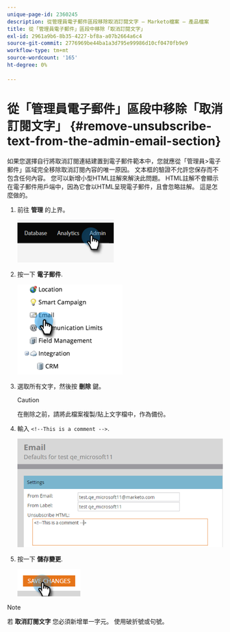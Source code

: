 ```yaml
---
unique-page-id: 2360245
description: 從管理員電子郵件區段移除取消訂閱文字 — Marketo檔案 — 產品檔案
title: 從「管理員電子郵件」區段中移除「取消訂閱文字」
exl-id: 2961a9b6-8b35-4227-bf8a-a07b2664a6c4
source-git-commit: 2776969be44ba1a3d795e99986d10cf0470fb9e9
workflow-type: tm+mt
source-wordcount: '165'
ht-degree: 0%

---
```


# 從「管理員電子郵件」區段中移除「取消訂閱文字」 {#remove-unsubscribe-text-from-the-admin-email-section}

如果您選擇自行將取消訂閱連結建置到電子郵件範本中，您就應從「管理員>電子郵件」區域完全移除取消訂閱內容的唯一原因。 文本框的驗證不允許您保存而不包含任何內容。 您可以新增小型HTML註解來解決此問題。 HTML註解不會顯示在電子郵件用戶端中，因為它會以HTML呈現電子郵件，且會忽略註解。 這是怎麼做的。

1. 前往 **管理** 的上界。

   ![](assets/remove-unsubscribe-text-from-the-admin-email-section-1.png)

1. 按一下 **電子郵件**.

   ![](assets/remove-unsubscribe-text-from-the-admin-email-section-2.png)

1. 選取所有文字，然後按 **刪除** 鍵。

   >[!CAUTION]
   >
   >在刪除之前，請將此檔案複製/貼上文字檔中，作為備份。

1. 輸入 `<!--This is a comment -->`.

   ![](assets/remove-unsubscribe-text-from-the-admin-email-section-3.png)

1. 按一下 **儲存變更**.

   ![](assets/remove-unsubscribe-text-from-the-admin-email-section-4.png)

>[!NOTE]
>
>若 **取消訂閱文字** 您必須新增單一字元。 使用破折號或句號。
